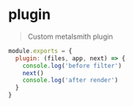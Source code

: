 # plugin

> Custom metalsmith plugin

```js
module.exports = {
  plugin: (files, app, next) => {
    console.log('before filter')
    next()
    console.log('after render')
  }
}
```
